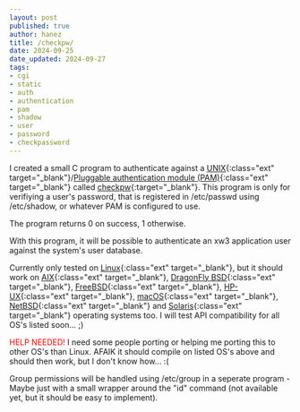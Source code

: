 ```yaml
---
layout: post
published: true
author: hanez
title: /checkpw/
date: 2024-09-25
date_updated: 2024-09-27
tags:
- cgi
- static
- auth
- authentication
- pam
- shadow
- user
- password
- checkpassword
---
```


I created a small C program to authenticate against a [UNIX](https://en.wikipedia.org/wiki/Unix){:class="ext" target="_blank"}/[Pluggable authentication module (PAM)](https://en.wikipedia.org/wiki/Pluggable_authentication_module){:class="ext" target="_blank"} called [checkpw](https://git.xw3.org/xw3/checkpw){:target="_blank"}. This program is only for verifiying a user's password, that is registered in /etc/passwd using /etc/shadow, or whatever PAM is configured to use.

The program returns 0 on success, 1 otherwise.

With this program, it will be possible to authenticate an xw3 application user against the system's user database.

Currently only tested on [Linux](https://kernel.org/){:class="ext" target="_blank"}, but it should work on [AIX](https://en.wikipedia.org/wiki/IBM_AIX){:class="ext" target="_blank"}, [DragonFly BSD](https://www.dragonflybsd.org/){:class="ext" target="_blank"}, [FreeBSD](https://www.freebsd.org/){:class="ext" target="_blank"}, [HP-UX](https://en.wikipedia.org/wiki/HP-UX){:class="ext" target="_blank"}, [macOS](https://en.wikipedia.org/wiki/MacOS){:class="ext" target="_blank"}, [NetBSD](https://netbsd.org/){:class="ext" target="_blank"} and [Solaris](https://en.wikipedia.org/wiki/Oracle_Solaris){:class="ext" target="_blank"} operating systems too. I will test API compatibility for all OS's listed soon... ;)

<span style="color:red;">HELP NEEDED!</span> I need some people porting or helping me porting this to other OS's than Linux. AFAIK it should compile on listed OS's above and should then work, but I don't know how... :(

Group permissions will be handled using /etc/group in a seperate program - Maybe just with a small wrapper around the "id" command (not available yet, but it should be easy to implement).

